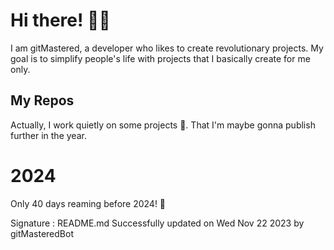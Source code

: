 
# Hi there! 🙋‍♂️
I am gitMastered, a developer who likes to create revolutionary projects.
My goal is to simplify people's life with projects that I basically create for me only.

## My Repos
Actually, I work quietly on some projects 👀. That I'm maybe gonna publish further in the year.

# 2024
Only 40 days reaming before 2024! 🙌

Signature : README.md Successfully updated on Wed Nov 22 2023 by gitMasteredBot

